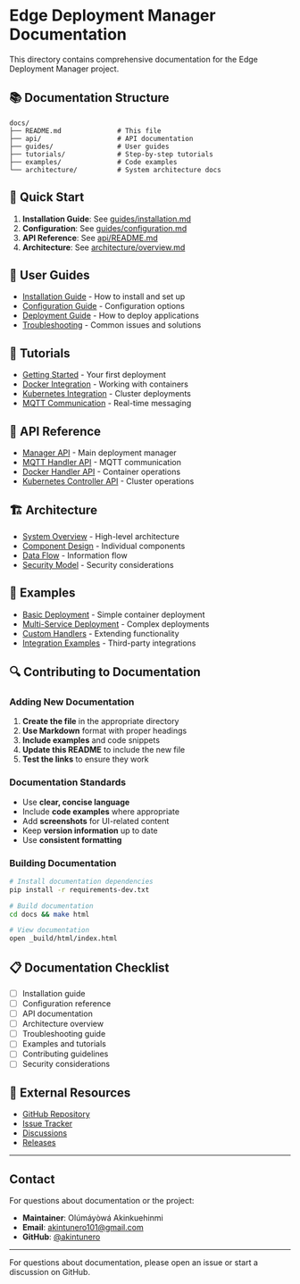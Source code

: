 # Edge Deployment Manager Documentation

This directory contains comprehensive documentation for the Edge Deployment Manager project.

## 📚 Documentation Structure

```
docs/
├── README.md              # This file
├── api/                   # API documentation
├── guides/                # User guides
├── tutorials/             # Step-by-step tutorials
├── examples/              # Code examples
└── architecture/          # System architecture docs
```

## 🚀 Quick Start

1. **Installation Guide**: See [guides/installation.md](guides/installation.md)
2. **Configuration**: See [guides/configuration.md](guides/configuration.md)
3. **API Reference**: See [api/README.md](api/README.md)
4. **Architecture**: See [architecture/overview.md](architecture/overview.md)

## 📖 User Guides

- [Installation Guide](guides/installation.md) - How to install and set up
- [Configuration Guide](guides/configuration.md) - Configuration options
- [Deployment Guide](guides/deployment.md) - How to deploy applications
- [Troubleshooting](guides/troubleshooting.md) - Common issues and solutions

## 🎯 Tutorials

- [Getting Started](tutorials/getting-started.md) - Your first deployment
- [Docker Integration](tutorials/docker-integration.md) - Working with containers
- [Kubernetes Integration](tutorials/kubernetes-integration.md) - Cluster deployments
- [MQTT Communication](tutorials/mqtt-communication.md) - Real-time messaging

## 🔧 API Reference

- [Manager API](api/manager.md) - Main deployment manager
- [MQTT Handler API](api/mqtt-handler.md) - MQTT communication
- [Docker Handler API](api/docker-handler.md) - Container operations
- [Kubernetes Controller API](api/k8s-controller.md) - Cluster operations

## 🏗️ Architecture

- [System Overview](architecture/overview.md) - High-level architecture
- [Component Design](architecture/components.md) - Individual components
- [Data Flow](architecture/data-flow.md) - Information flow
- [Security Model](architecture/security.md) - Security considerations

## 📝 Examples

- [Basic Deployment](examples/basic-deployment.md) - Simple container deployment
- [Multi-Service Deployment](examples/multi-service.md) - Complex deployments
- [Custom Handlers](examples/custom-handlers.md) - Extending functionality
- [Integration Examples](examples/integrations.md) - Third-party integrations

## 🔍 Contributing to Documentation

### Adding New Documentation

1. **Create the file** in the appropriate directory
2. **Use Markdown** format with proper headings
3. **Include examples** and code snippets
4. **Update this README** to include the new file
5. **Test the links** to ensure they work

### Documentation Standards

- Use **clear, concise language**
- Include **code examples** where appropriate
- Add **screenshots** for UI-related content
- Keep **version information** up to date
- Use **consistent formatting**

### Building Documentation

```bash
# Install documentation dependencies
pip install -r requirements-dev.txt

# Build documentation
cd docs && make html

# View documentation
open _build/html/index.html
```

## 📋 Documentation Checklist

- [ ] Installation guide
- [ ] Configuration reference
- [ ] API documentation
- [ ] Architecture overview
- [ ] Troubleshooting guide
- [ ] Examples and tutorials
- [ ] Contributing guidelines
- [ ] Security considerations

## 🔗 External Resources

- [GitHub Repository](https://github.com/akintunero/edge-deployment-manager)
- [Issue Tracker](https://github.com/akintunero/edge-deployment-manager/issues)
- [Discussions](https://github.com/akintunero/edge-deployment-manager/discussions)
- [Releases](https://github.com/akintunero/edge-deployment-manager/releases)

---

## Contact

For questions about documentation or the project:

- **Maintainer**: Olúmáyòwá Akinkuehinmi
- **Email**: [akintunero101@gmail.com](mailto:akintunero101@gmail.com)
- **GitHub**: [@akintunero](https://github.com/akintunero)

---

For questions about documentation, please open an issue or start a discussion on GitHub. 